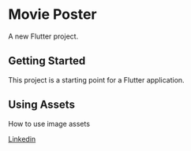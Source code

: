 # Movie Poster

A new Flutter project.

## Getting Started
This project is a starting point for a Flutter application.

## Using Assets
How to use image assets

[Linkedin](https://www.linkedin.com/in/mahmut-kaba-8ab997253/)

